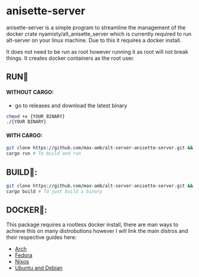 # anisette-server
anisette-server is a simple program to streamline the management of the docker crate nyamisty/alt_anisette_server which is currently required to run alt-server on your linux machine. Due to this it requires a docker install.

It does not need to be run as root however running it as root will not break things. It creates docker containers as the root user.

## RUN🏃 
#### WITHOUT CARGO:
- go to releases and download the latest binary
```bash
chmod +x {YOUR BINARY}
./{YOUR BINARY}
```
#### WITH CARGO:
```bash
git clone https://github.com/max-amb/alt-server-anisette-server.git && cd alt-server-anisette-server
cargo run # To build and run
```
## BUILD👷:
```bash
git clone https://github.com/max-amb/alt-server-anisette-server.git && cd alt-server-anisette-server
cargo build # To just build a binary
```

## DOCKER🐳:
This package requires a rootless docker install, there are man ways to achieve this on many distrobutions however I will link the main distros and their respective guides here:
- [Arch](https://wiki.archlinux.org/title/Docker#Rootless_Docker_daemon)
- [Fedora](https://developer.fedoraproject.org/tools/docker/docker-installation.html)
- [Nixos](https://nixos.wiki/wiki/Docker#Rootless_docker)
- [Ubuntu and Debian](https://linuxhandbook.com/rootless-docker/)
